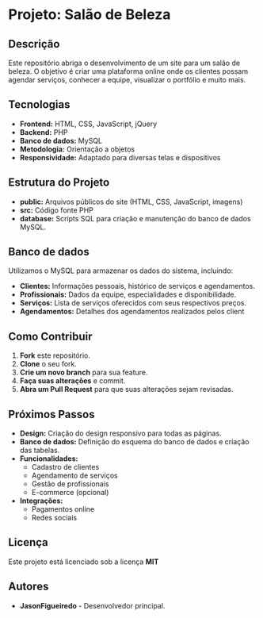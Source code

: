 # Projeto: Salão de Beleza

## Descrição
Este repositório abriga o desenvolvimento de um site para um salão de beleza. O objetivo é criar uma plataforma online onde os clientes possam agendar serviços, conhecer a equipe, visualizar o portfólio e muito mais.

## Tecnologias
* **Frontend:** HTML, CSS, JavaScript, jQuery
* **Backend:** PHP
* **Banco de dados:** MySQL
* **Metodologia:** Orientação a objetos
* **Responsividade:** Adaptado para diversas telas e dispositivos

## Estrutura do Projeto
* **public:** Arquivos públicos do site (HTML, CSS, JavaScript, imagens)
* **src:** Código fonte PHP
* **database:** Scripts SQL para criação e manutenção do banco de dados MySQL.

## Banco de dados
Utilizamos o MySQL para armazenar os dados do sistema, incluindo:

* **Clientes:** Informações pessoais, histórico de serviços e agendamentos.
* **Profissionais:** Dados da equipe, especialidades e disponibilidade.
* **Serviços:** Lista de serviços oferecidos com seus respectivos preços.
* **Agendamentos:** Detalhes dos agendamentos realizados pelos client

## Como Contribuir
1. **Fork** este repositório.
2. **Clone** o seu fork.
3. **Crie um novo branch** para sua feature.
4. **Faça suas alterações** e commit.
5. **Abra um Pull Request** para que suas alterações sejam revisadas.

## Próximos Passos
* **Design:** Criação do design responsivo para todas as páginas.
* **Banco de dados:** Definição do esquema do banco de dados e criação das tabelas.
* **Funcionalidades:**
    * Cadastro de clientes
    * Agendamento de serviços
    * Gestão de profissionais
    * E-commerce (opcional)
* **Integrações:**
    * Pagamentos online
    * Redes sociais

## Licença
Este projeto está licenciado sob a licença **MIT**

## Autores
* **JasonFigueiredo** - Desenvolvedor principal.
